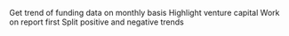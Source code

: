 Get trend of funding data on monthly basis
Highlight venture capital
Work on report first
Split positive and negative trends